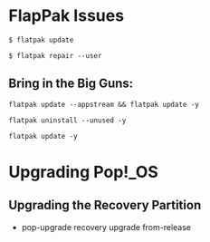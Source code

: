 # FlapPak Issues

```
$ flatpak update
```

```
$ flatpak repair --user
```

## Bring in the Big Guns:

```
flatpak update --appstream && flatpak update -y

flatpak uninstall --unused -y

flatpak update -y
```

# Upgrading Pop!_OS 

## Upgrading the Recovery Partition
- pop-upgrade recovery upgrade from-release
